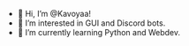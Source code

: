 - 👋 Hi, I’m @Kavoyaa!
- 👀 I’m interested in GUI and Discord bots.
- 🌱 I’m currently learning Python and Webdev.

<!---
Kavoyaa/Kavoyaa is a ✨ special ✨ repository because its `README.md` (this file) appears on your GitHub profile.
You can click the Preview link to take a look at your changes.
--->
